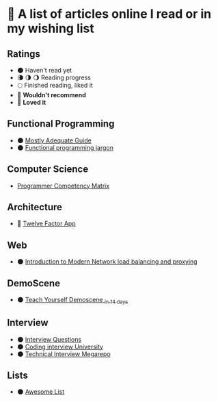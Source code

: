 # :bookmark: A list of articles online I read or in my wishing list

## Ratings

- 🌑 Haven't read yet
- 🌘 🌗 🌖 Reading progress
- 🌕 Finished reading, liked it
- 🌝 **Wouldn't recommend**
- 🌟 **Loved it**

## Functional Programming
- 🌑 [Mostly Adequate Guide](https://github.com/MostlyAdequate/mostly-adequate-guide)
- 🌑 [Functional programming jargon](https://github.com/hemanth/functional-programming-jargon)

## Computer Science
- [Programmer Competency Matrix](http://sijinjoseph.com/programmer-competency-matrix/)

## Architecture
- 🌟 [Twelve Factor App](https://12factor.net/)

## Web
- 🌑 [Introduction to Modern Network load balancing and proxying](https://blog.envoyproxy.io/introduction-to-modern-network-load-balancing-and-proxying-a57f6ff80236)

## DemoScene
- 🌑 [Teach Yourself Demoscene <sub>in 14 days</sub>](https://github.com/psenough/teach_yourself_demoscene_in_14_days)

## Interview
- 🌑 [Interview Questions](https://github.com/MaximAbramchuck/awesome-interview-questions)
- 🌑 [Coding interview University](https://github.com/jwasham/coding-interview-university)
- 🌑 [Technical Interview Megarepo](https://github.com/jdsutton/Technical-Interview-Megarepo)

## Lists
- 🌑 [Awesome List](https://github.com/sindresorhus/awesome)
